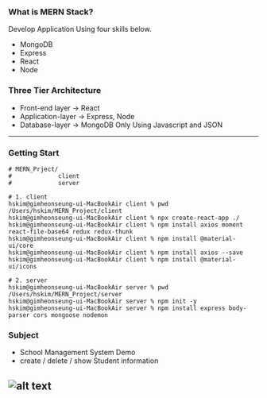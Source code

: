 ### What is MERN Stack?
Develop Application Using four skills below.
- MongoDB
- Express
- React
- Node  
  
  
### Three Tier Architecture
- Front-end layer -> React
- Application-layer -> Express, Node
- Database-layer -> MongoDB
Only Using Javascript and JSON
---
  
  
### Getting Start
```
# MERN_Prject/
#             client
#             server

# 1. client
hskim@gimheonseung-ui-MacBookAir client % pwd
/Users/hskim/MERN_Project/client
hskim@gimheonseung-ui-MacBookAir client % npx create-react-app ./
hskim@gimheonseung-ui-MacBookAir client % npm install axios moment react-file-base64 redux redux-thunk
hskim@gimheonseung-ui-MacBookAir client % npm install @material-ui/core
hskim@gimheonseung-ui-MacBookAir client % npm install axios --save
hskim@gimheonseung-ui-MacBookAir client % npm install @material-ui/icons

# 2. server
hskim@gimheonseung-ui-MacBookAir server % pwd
/Users/hskim/MERN_Project/server
hskim@gimheonseung-ui-MacBookAir server % npm init -y
hskim@gimheonseung-ui-MacBookAir server % npm install express body-parser cors mongoose nodemon
```
  
  
### Subject
- School Management System Demo
- create / delete / show Student information  
  
![alt text](https://user-images.githubusercontent.com/74658424/115144435-91ad1280-a087-11eb-84d5-467ed63be6ba.png)
---  

